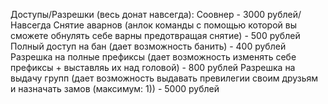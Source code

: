 Доступы/Разрешки (весь донат навсегда):
Соовнер - 3000 рублей/Навсегда
Снятие аварнов (анлок команды с помощью которой вы сможете обнулять себе варны предотвращая снятие) - 500 рублей
Полный доступ на бан (дает возможность банить) - 400 рублей
Разрешка на полные префиксы (дает возможность изменять себе префиксы + выставляь их над головой) - 800 рублей
Разрешка на выдачу групп (дает возможность выдавать превилегии своим друзьям и назначать замов (максимум: 1)) - 5000 рублей
